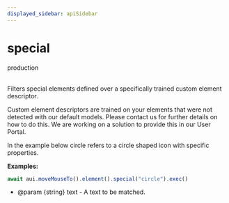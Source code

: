 ```yaml
---
displayed_sidebar: apiSidebar
---
```

# special
<span class="theme-doc-version-badge badge badge--success">production</span><br/><br/>

Filters special elements defined over a specifically trained custom element descriptor.

Custom element descriptors are trained on your elements that were not detected with our 
default models. Please contact us for further details on how to do this. We are working on 
a solution to provide this in our User Portal. 

In the example below circle refers to a circle shaped icon with specific properties.

**Examples:** 
```typescript
await aui.moveMouseTo().element().special("circle").exec()
```

   * @param {string} text - A text to be matched.
